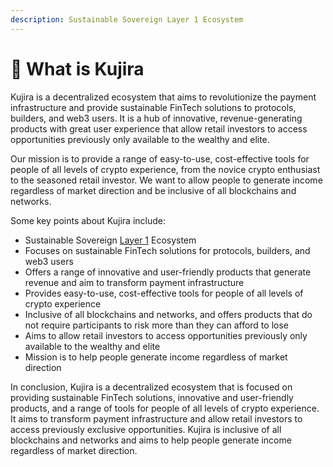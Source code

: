 ```yaml
---
description: Sustainable Sovereign Layer 1 Ecosystem
---
```


# 🐋 What is Kujira

Kujira is a decentralized ecosystem that aims to revolutionize the payment infrastructure and provide sustainable FinTech solutions to protocols, builders, and web3 users. It is a hub of innovative, revenue-generating products with great user experience that allow retail investors to access opportunities previously only available to the wealthy and elite.

Our mission is to provide a range of easy-to-use, cost-effective tools for people of all levels of crypto experience, from the novice crypto enthusiast to the seasoned retail investor. We want to allow people to generate income regardless of market direction and be inclusive of all blockchains and networks.

Some key points about Kujira include:

* Sustainable Sovereign [Layer 1](https://101blockchains.com/layer-1-blockchain/) Ecosystem
* Focuses on sustainable FinTech solutions for protocols, builders, and web3 users
* Offers a range of innovative and user-friendly products that generate revenue and aim to transform payment infrastructure
* Provides easy-to-use, cost-effective tools for people of all levels of crypto experience
* Inclusive of all blockchains and networks, and offers products that do not require participants to risk more than they can afford to lose
* Aims to allow retail investors to access opportunities previously only available to the wealthy and elite
* Mission is to help people generate income regardless of market direction

In conclusion, Kujira is a decentralized ecosystem that is focused on providing sustainable FinTech solutions, innovative and user-friendly products, and a range of tools for people of all levels of crypto experience. It aims to transform payment infrastructure and allow retail investors to access previously exclusive opportunities. Kujira is inclusive of all blockchains and networks and aims to help people generate income regardless of market direction.
